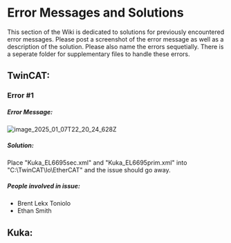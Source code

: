 # Error Messages and Solutions
This section of the Wiki is dedicated to solutions for previously encountered error messages. Please post a screenshot of the error message as well as a description of the solution. Please also name the errors sequetially. 
There is a seperate folder for supplementary files to handle these errors. 

## TwinCAT:

### Error #1
##### Error Message:
![image_2025_01_07T22_20_24_628Z](https://github.com/user-attachments/assets/c45b9cc9-6f79-4ec9-82da-2f042fbd5bb9)

##### Solution:
Place "Kuka_EL6695sec.xml" and "Kuka_EL6695prim.xml" into "C:\TwinCAT\Io\EtherCAT" and the issue should go away.

##### People involved in issue:
- Brent Lekx Toniolo
- Ethan Smith





## Kuka:

